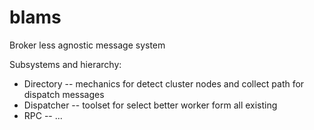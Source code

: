 blams
=====

Broker less agnostic message system

Subsystems and hierarchy:
* Directory -- mechanics for detect cluster nodes and collect path for dispatch messages
* Dispatcher -- toolset for select better worker form all existing
* RPC -- ...